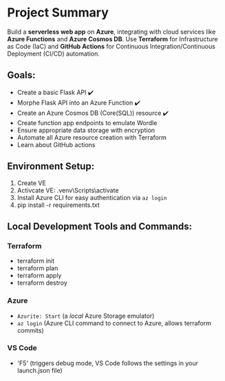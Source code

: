 # Project Summary
Build a **serverless web app** on **Azure**, integrating with cloud services like **Azure Functions** and **Azure Cosmos DB**. Use **Terraform** for Infrastructure as Code (IaC) and **GitHub Actions** for Continuous Integration/Continuous Deployment (CI/CD) automation.

## Goals:
- Create a basic Flask API ✔️
- Morphe Flask API into an Azure Function ✔️
- Create an Azure Cosmos DB (Core(SQL)) resource ✔️
- Create function app endpoints to emulate Wordle
- Ensure appropriate data storage with encryption
- Automate all Azure resource creation with Terraform
- Learn about GitHub actions

## Environment Setup:
1. Create VE
2. Activcate VE: .venv\Scripts\activate
3. Install Azure CLI for easy authentication via `az login`
4. pip install -r requirements.txt

## Local Development Tools and Commands:
### Terraform
- terraform init
- terraform plan
- terraform apply
- terraform destroy

### Azure
- `Azurite: Start` (a *local* Azure Storage emulator)
- `az login` (Azure CLI command to connect to Azure, allows terraform commits)

### VS Code
- 'F5' (triggers debug mode, VS Code follows the settings in your launch.json file)




